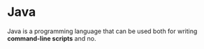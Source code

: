 # Java







Java is a programming language that can be used both for writing **command-line scripts** and no.